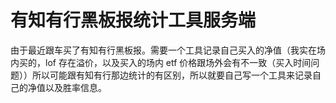 # 有知有行黑板报统计工具服务端

由于最近跟车买了有知有行黑板报。需要一个工具记录自己买入的净值（我实在场内买的，lof 存在溢价，以及买入的场内 etf 价格跟场外会有不一致（买入时间问题））所以可能跟有知有行那边统计的有区别，所以就要自己写一个工具来记录自己的净值以及胜率信息。
